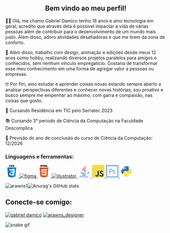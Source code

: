 <h2 align="center">Bem vindo ao meu perfil!</h2>

🙋‍♂️ Olá, me chamo Gabriel Damico tenho 18 anos e amo tecnologia em geral, acredito que através dela é possível impactar a vida de várias pessoas além de contribuir para o desenvolvimento de um mundo mais justo. Além disso, adoro atividades desafiadoras e que me tirem da zona de conforto.

🎨 Além disso, trabalho com design, animação e edições desde meus 12 anos como hobby, realizando diversos projetos paralelos para amigos e conhecidos, sem nenhum vínculo empregatício. Gostaria de transformar esse meu conhecimento em uma forma de agregar valor a pessoas ou empresas. 

🤓 Por fim, amo estudar e aprender coisas novas estando sempre aberto a analisar perspectivas diferentes e conhecer novas histórias, sou proativo e busco sempre me empenhar ao máximo, com garra e compaixão, nas coisas que gosto.

📖 Cursando Residência em TIC pelo Serratec 2023

📚 Cursando 3° periodo de Ciência da Computação na Faculdade Descomplica

🔮 Previsão do ano de conclusão do curso de Ciência da Computação: 12/2026





<h3 align="left">Linguagens e ferramentas:</h3>
<p align="left"> <a href="https://www.w3schools.com/css/" target="_blank" rel="noreferrer"> <img src="https://raw.githubusercontent.com/devicons/devicon/master/icons/css3/css3-original-wordmark.svg" alt="css3" width="40" height="40"/> </a> <a href="https://www.figma.com/" target="_blank" rel="noreferrer"> <img src="https://www.vectorlogo.zone/logos/figma/figma-icon.svg" alt="figma" width="40" height="40"/> </a> <a href="https://www.w3.org/html/" target="_blank" rel="noreferrer"> <img src="https://raw.githubusercontent.com/devicons/devicon/master/icons/html5/html5-original-wordmark.svg" alt="html5" width="40" height="40"/> </a> <a href="https://www.adobe.com/in/products/illustrator.html" target="_blank" rel="noreferrer"> <img src="https://www.vectorlogo.zone/logos/adobe_illustrator/adobe_illustrator-icon.svg" alt="illustrator" width="40" height="40"/> </a> <a href="https://www.java.com" target="_blank" rel="noreferrer"> <img src="https://raw.githubusercontent.com/devicons/devicon/master/icons/java/java-original.svg" alt="java" width="40" height="40"/> </a> <a href="https://developer.mozilla.org/en-US/docs/Web/JavaScript" target="_blank" rel="noreferrer"> <img src="https://raw.githubusercontent.com/devicons/devicon/master/icons/javascript/javascript-original.svg" alt="javascript" width="40" height="40"/> </a> <a href="https://www.photoshop.com/en" target="_blank" rel="noreferrer"> <img src="https://raw.githubusercontent.com/devicons/devicon/master/icons/photoshop/photoshop-line.svg" alt="photoshop" width="40" height="40"/> </a> <a href="https://www.python.org" target="_blank" rel="noreferrer"> <img src="https://raw.githubusercontent.com/devicons/devicon/master/icons/python/python-original.svg" alt="python" width="40" height="40"/> </a> </p>

<p><img align="left" src="https://github-readme-stats.vercel.app/api/top-langs?username=arawns1&show_icons=true&locale=pt-br&layout=compact&theme=dracula" alt="arawns1" /></p>


![Anurag's GitHub stats](https://github-readme-stats.vercel.app/api?username=Arawns1&show_icons=true&theme=dracula&locale=pt-br)


<h2 align="left">Conecte-se comigo:</h2>
<p align="left">
<a href="https://www.linkedin.com/in/gabriel-damico/" target="blank"><img align="center" src="https://raw.githubusercontent.com/rahuldkjain/github-profile-readme-generator/master/src/images/icons/Social/linked-in-alt.svg" alt="gabriel damico" height="30" width="40" /></a>
<a href="https://www.behance.net/arawns_designer" target="blank"><img align="center" src="https://raw.githubusercontent.com/rahuldkjain/github-profile-readme-generator/master/src/images/icons/Social/behance.svg" alt="arawns_designer" height="30" width="40" /></a>
</p>

![snake gif](https://github.com/Arawns1/Arawns1/blob/output/github-contribution-grid-snake.svg)


